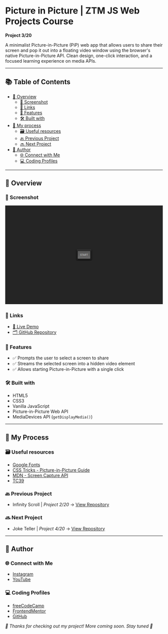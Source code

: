 # Picture in Picture | ZTM JS Web Projects Course

**Project 3/20**

A minimalist Picture-in-Picture (PiP) web app that allows users to share their screen and pop it out into a floating video window using the browser's native Picture-in-Picture API. Clean design, one-click interaction, and a focused learning experience on media APIs.

---

## 📚 Table of Contents

- [🔎 Overview](#-overview)
  - [📸 Screenshot](#-screenshot)
  - [🔗 Links](#-links)
  - [📌 Features](#-features)
  - [🛠️ Built with](#️-built-with)
- [🧠 My process](#-my-process)
  - [🗃️ Useful resources](#️-useful-resources)
  - [🔙 Previous Project](#-previous-project)
  - [🔜 Next Project](#-next-project)
- [👤 Author](#-author)
  - [🌐 Connect with Me](#-connect-with-me)
  - [💻 Coding Profiles](#-coding-profiles)

---

## 🔎 Overview

### 📸 Screenshot

![Live Preview Screenshot](./assets/screenshot.jpg)

### 🔗 Links

- [🔴 Live Demo](https://dalascript.github.io/picture-in-picture/)
- [🗂️ GitHub Repository](https://github.com/DalaScript/picture-in-picture)

### 📌 Features

- ✅ Prompts the user to select a screen to share
- ✅ Streams the selected screen into a hidden video element
- ✅ Allows starting Picture-in-Picture with a single click

### 🛠️ Built with

- HTML5
- CSS3
- Vanilla JavaScript
- Picture-in-Picture Web API
- MediaDevices API (`getDisplayMedia()`)

---

## 🧠 My Process

### 🗃️ Useful resources

- [Google Fonts](https://fonts.google.com/)
- [CSS Tricks - Picture-in-Picture Guide](https://css-tricks.com/an-introduction-to-the-picture-in-picture-web-api/)
- [MDN - Screen Capture API](https://developer.mozilla.org/en-US/docs/Web/API/Screen_Capture_API/Using_Screen_Capture)
- [TC39](https://github.com/tc39/proposals)

### 🔙 Previous Project

- Infinity Scroll | *Project 2/20* → [View Repository](https://github.com/DalaScript/infinity-scroll)

### 🔜 Next Project

- Joke Teller | *Project 4/20* → [View Repository](https://github.com/DalaScript/joke-teller)

---

## 👤 Author

### 🌐 Connect with Me

- [Instagram](https://www.instagram.com/DalaScript)
- [YouTube](https://www.youtube.com/@DalaScript)

### 💻 Coding Profiles

- [freeCodeCamp](https://www.freecodecamp.org/DalaScript)
- [FrontendMentor](https://www.frontendmentor.io/profile/DalaScript)
- [GitHub](https://github.com/DalaScript)

*🙌 Thanks for checking out my project! More coming soon. Stay tuned 🚀*
